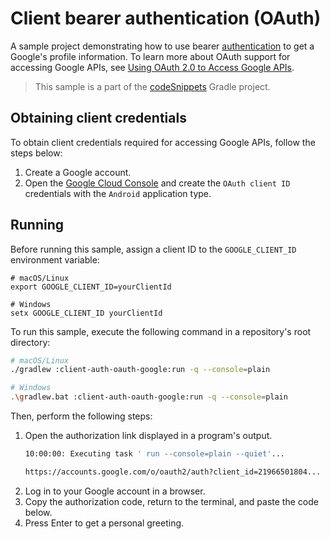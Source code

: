 # Client bearer authentication (OAuth)

A sample project demonstrating how to use bearer [authentication](https://ktor.io/docs/auth.html) to get a Google's profile information. To learn more about OAuth support for accessing Google APIs, see [Using OAuth 2.0 to Access Google APIs](https://developers.google.com/identity/protocols/oauth2).

> This sample is a part of the [codeSnippets](../../README.md) Gradle project.

## Obtaining client credentials
To obtain client credentials required for accessing Google APIs, follow the steps below:
1. Create a Google account.
1. Open the [Google Cloud Console](https://console.cloud.google.com/apis/credentials) and create the `OAuth client ID` credentials with the `Android` application type.

## Running
Before running this sample, assign a client ID to the `GOOGLE_CLIENT_ID` environment variable:
```shell
# macOS/Linux
export GOOGLE_CLIENT_ID=yourClientId

# Windows
setx GOOGLE_CLIENT_ID yourClientId
```

To run this sample, execute the following command in a repository's root directory:

```bash
# macOS/Linux
./gradlew :client-auth-oauth-google:run -q --console=plain

# Windows
.\gradlew.bat :client-auth-oauth-google:run -q --console=plain
```

Then, perform the following steps:
1. Open the authorization link displayed in a program's output.
   ```Bash
   10:00:00: Executing task ' run --console=plain --quiet'...

   https://accounts.google.com/o/oauth2/auth?client_id=21966501804...
   ```
2. Log in to your Google account in a browser.
3. Copy the authorization code, return to the terminal, and paste the code below.
4. Press Enter to get a personal greeting.
